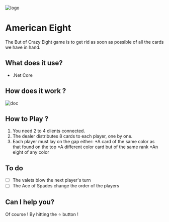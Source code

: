 ![logo](./img/logo.png)

# American Eight
The But of Crazy Eight game is to get rid as soon as possible of all the cards we have in hand.

## What does it use?
  - .Net Core

## How does it work ?

![doc](./img/readme.png)

## How to Play ?
1. You need 2 to 4 clients connected.
2. The dealer distributes 8 cards to each player, one by one.
3. Each player must lay on the gap either:
*A card of the same color as that found on the top
*A different color card but of the same rank
*An eight of any color

## To do
- [ ] The valets blow the next player's turn
- [ ] The Ace of Spades change the order of the players

## Can I help you?
Of course ! By hitting the :star: button !


